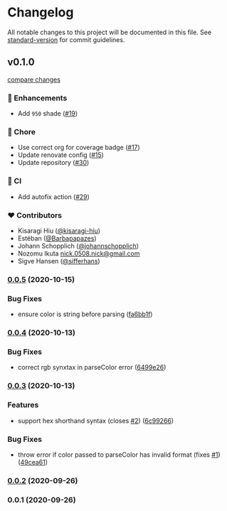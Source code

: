 # Changelog

All notable changes to this project will be documented in this file. See [standard-version](https://github.com/conventional-changelog/standard-version) for commit guidelines.

## v0.1.0

[compare changes](https://github.com/unjs/theme-colors/compare/v0.0.5...v0.1.0)

### 🚀 Enhancements

- Add `950` shade ([#19](https://github.com/unjs/theme-colors/pull/19))

### 🏡 Chore

- Use correct org for coverage badge ([#17](https://github.com/unjs/theme-colors/pull/17))
- Update renovate config ([#15](https://github.com/unjs/theme-colors/pull/15))
- Update repository ([#30](https://github.com/unjs/theme-colors/pull/30))

### 🤖 CI

- Add autofix action ([#29](https://github.com/unjs/theme-colors/pull/29))

### ❤️ Contributors

- Kisaragi Hiu ([@kisaragi-hiu](http://github.com/kisaragi-hiu))
- Estéban ([@Barbapapazes](http://github.com/Barbapapazes))
- Johann Schopplich ([@johannschopplich](http://github.com/johannschopplich))
- Nozomu Ikuta <nick.0508.nick@gmail.com>
- Sigve Hansen ([@sifferhans](http://github.com/sifferhans))

### [0.0.5](https://github.com/nuxt-contrib/theme-colors/compare/v0.0.4...v0.0.5) (2020-10-15)


### Bug Fixes

* ensure color is string before parsing ([fa6bb1f](https://github.com/nuxt-contrib/theme-colors/commit/fa6bb1fd8274949915c4618a4d780150d3d490d3))

### [0.0.4](https://github.com/nuxt-contrib/theme-colors/compare/v0.0.3...v0.0.4) (2020-10-13)


### Bug Fixes

* correct rgb synxtax in parseColor error ([6499e26](https://github.com/nuxt-contrib/theme-colors/commit/6499e26381e77141ab02e4f7c9108c17711bb177))

### [0.0.3](https://github.com/nuxt-contrib/theme-colors/compare/v0.0.2...v0.0.3) (2020-10-13)


### Features

* support hex shorthand syntax (closes [#2](https://github.com/nuxt-contrib/theme-colors/issues/2)) ([6c99266](https://github.com/nuxt-contrib/theme-colors/commit/6c9926610237c57eea1a687bcc33f3da539b6484))


### Bug Fixes

* throw error if color passed to parseColor has invalid format (fixes [#1](https://github.com/nuxt-contrib/theme-colors/issues/1)) ([49cea61](https://github.com/nuxt-contrib/theme-colors/commit/49cea6120266d8acceb4dd6faa997187a818d9dd))

### [0.0.2](https://github.com/nuxt-contrib/theme-colors/compare/v0.0.1...v0.0.2) (2020-09-26)

### 0.0.1 (2020-09-26)
